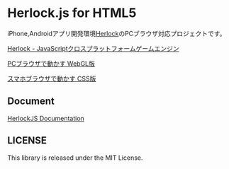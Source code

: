 Herlock.js for HTML5
==================


iPhone,Androidアプリ開発環境[Herlock](https://herlock.do/‎)のPCブラウザ対応プロジェクトです。

[Herlock - JavaScriptクロスプラットフォームゲームエンジン](https://herlock.do/‎)

[PCブラウザで動かす WebGL版](http://bobbysmv.github.io/Herlock.js-for-Web/player.html?url=http://bobbysmv.github.io/Herlock.js-for-Web/test/sample/main.js)

[スマホブラウザで動かす CSS版](http://bobbysmv.github.io/Herlock.js-for-Web/player.html?url=http://bobbysmv.github.io/Herlock.js-for-Web/test/sample/main.js&useViewCSS=1)

Document
--------
[HerlockJS Documentation](http://doc.herlock.do/js/ja/)

LICENSE
-------
This library is released under the MIT License.
